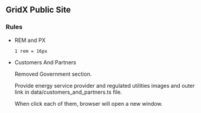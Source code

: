 ## GridX Public Site

### Rules

- REM and PX

      1 rem = 16px

- Customers And Partners

  Removed Government section.

  Provide energy service provider and regulated utilities images and outer link in data/customers_and_partners.ts file.

  When click each of them, browser will open a new window.

